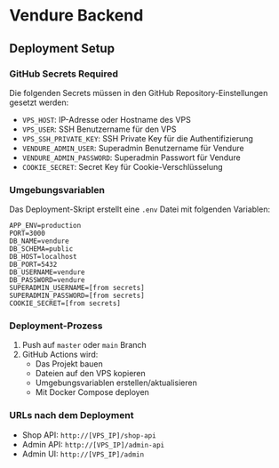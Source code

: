 # Vendure Backend

## Deployment Setup

### GitHub Secrets Required

Die folgenden Secrets müssen in den GitHub Repository-Einstellungen gesetzt werden:

- `VPS_HOST`: IP-Adresse oder Hostname des VPS
- `VPS_USER`: SSH Benutzername für den VPS
- `VPS_SSH_PRIVATE_KEY`: SSH Private Key für die Authentifizierung
- `VENDURE_ADMIN_USER`: Superadmin Benutzername für Vendure
- `VENDURE_ADMIN_PASSWORD`: Superadmin Passwort für Vendure
- `COOKIE_SECRET`: Secret Key für Cookie-Verschlüsselung

### Umgebungsvariablen

Das Deployment-Skript erstellt eine `.env` Datei mit folgenden Variablen:

```env
APP_ENV=production
PORT=3000
DB_NAME=vendure
DB_SCHEMA=public
DB_HOST=localhost
DB_PORT=5432
DB_USERNAME=vendure
DB_PASSWORD=vendure
SUPERADMIN_USERNAME=[from secrets]
SUPERADMIN_PASSWORD=[from secrets]
COOKIE_SECRET=[from secrets]
```

### Deployment-Prozess

1. Push auf `master` oder `main` Branch
2. GitHub Actions wird:
   - Das Projekt bauen
   - Dateien auf den VPS kopieren
   - Umgebungsvariablen erstellen/aktualisieren
   - Mit Docker Compose deployen

### URLs nach dem Deployment

- Shop API: `http://[VPS_IP]/shop-api`
- Admin API: `http://[VPS_IP]/admin-api`
- Admin UI: `http://[VPS_IP]/admin`
